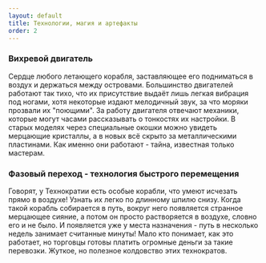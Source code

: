 ```yaml
---
layout: default
title: Технологии, магия и артефакты
order: 2
---
```



### Вихревой двигатель

Сердце любого летающего корабля, заставляющее его подниматься в воздух и держаться между островами. Большинство двигателей работают так тихо, что их присутствие выдаёт лишь легкая вибрация под ногами, хотя некоторые издают мелодичный звук, за что моряки прозвали их "поющими". За работу двигателя отвечают механики, которые могут часами рассказывать о тонкостях их настройки. В старых моделях через специальные окошки можно увидеть мерцающие кристаллы, а в новых всё скрыто за металлическими пластинами. Как именно они работают - тайна, известная только мастерам.

### Фазовый переход - технология быстрого перемещения

Говорят, у Технократии есть особые корабли, что умеют исчезать прямо в воздухе! Узнать их легко по длинному шпилю снизу. Когда такой корабль собирается в путь, вокруг него появляется странное мерцающее сияние, а потом он просто растворяется в воздухе, словно его и не было. И появляется уже у места назначения - путь в несколько недель занимает считанные минуты! Мало кто понимает, как это работает, но торговцы готовы платить огромные деньги за такие перевозки. Жуткое, но полезное колдовство этих технократов.